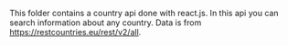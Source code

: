 This folder contains a country api done with react.js. In this api you can search information about any country. Data is from https://restcountries.eu/rest/v2/all.

